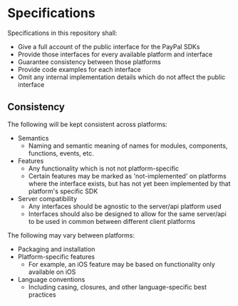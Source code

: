 # Specifications

Specifications in this repository shall:

- Give a full account of the public interface for the PayPal SDKs
- Provide those interfaces for every available platform and interface
- Guarantee consistency between those platforms
- Provide code examples for each interface
- Omit any internal implementation details which do not affect the public interface

## Consistency

The following will be kept consistent across platforms:

- Semantics
  - Naming and semantic meaning of names for modules, components, functions, events, etc.
- Features
  - Any functionality which is not not platform-specific
  - Certain features may be marked as 'not-implemented' on platforms where the interface exists, but has not yet been implemented by that platform's specific SDK
- Server compatibility
  - Any interfaces should be agnostic to the server/api platform used
  - Interfaces should also be designed to allow for the same server/api to be used in common between different client platforms

The following may vary between platforms:

- Packaging and installation
- Platform-specific features
  - For example, an iOS feature may be based on functionality only available on iOS
- Language conventions
  - Including casing, closures, and other language-specific best practices

